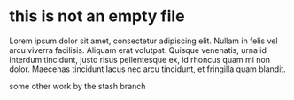 # this is not an empty file

Lorem ipsum dolor sit amet, consectetur adipiscing elit. Nullam in felis vel arcu viverra facilisis. Aliquam erat volutpat. Quisque venenatis, urna id interdum tincidunt, justo risus pellentesque ex, id rhoncus quam mi non dolor. Maecenas tincidunt lacus nec arcu tincidunt, et fringilla quam blandit.

some other work by the stash branch
